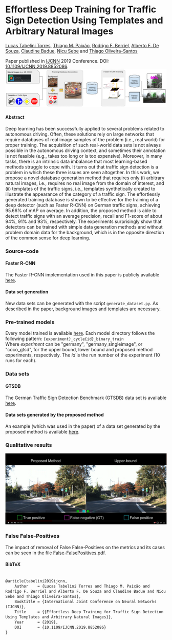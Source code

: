 # Effortless Deep Training for Traffic Sign Detection Using Templates and Arbitrary Natural Images

[Lucas Tabelini Torres](https://github.com/lucastabelini), [Thiago M. Paixão](https://sites.google.com/site/professorpx), [Rodrigo F. Berriel](http://rodrigoberriel.com), [Alberto F. De Souza](https://inf.ufes.br/~alberto), [Claudine Badue](https://www.inf.ufes.br/~claudine/), [Nicu Sebe](http://disi.unitn.it/~sebe/) and [Thiago Oliveira-Santos](https://www.inf.ufes.br/~todsantos/home)

Paper published in [IJCNN](https://www.ijcnn.org/) 2019 Conference. DOI: [10.1109/IJCNN.2019.8852086](https://doi.org/10.1109/IJCNN.2019.8852086).
![Overview](https://github.com/LCAD-UFES/publications-tabelini-ijcnn-2019/blob/master/images/overview.png)

#### Abstract

Deep learning has been successfully applied to several problems related to autonomous driving. Often, these solutions rely on large networks that require databases of real image samples of the problem (i.e., real world) for proper training. The acquisition of such real-world data sets is not always possible in the autonomous driving context, and sometimes their annotation is not feasible (e.g., takes too long or is too expensive). Moreover, in many tasks, there is an intrinsic data imbalance that most learning-based methods struggle to cope with. It turns out that traffic sign detection is a problem in which these three issues are seen altogether. In this work, we propose a novel database generation method that requires only (i) arbitrary natural images, i.e., requires no real image from the domain of interest, and (ii) templates of the traffic signs, i.e., templates synthetically created to illustrate the appearance of the category of a traffic sign. The effortlessly generated training database is shown to be effective for the training of a deep detector (such as Faster R-CNN) on German traffic signs, achieving 95.66% of mAP on average. In addition, the proposed method is able to detect traffic signs with an average precision, recall and F1-score of about 94%, 91% and 93%, respectively. The experiments surprisingly show that detectors can be trained with simple data generation methods and without problem domain data for the background, which is in the opposite direction of the common sense for deep learning. 

### Source-code

#### Faster R-CNN
The Faster R-CNN implementation used in this paper is publicly available [here](https://github.com/endernewton/tf-faster-rcnn).

#### Data set generation
New data sets can be generated with the script `generate_dataset.py`. As described in the paper, background images and templates are necessary.
### Pre-trained models
Every model trained is available [here](https://drive.google.com/drive/folders/1YUwrWCGhALFq3X8rm4dcXevNd5tE6GTN?usp=sharing).
Each model directory follows the following pattern:
`{experiment}_cycle{id}_binary_train`  
Where _experiment_ can be "germany", "germany_singleimage", or "coco_gtsd", for the upper bound, lower bound and proposed method experiments, respectively. The _id_ is the run number of the experiment (10 runs for each).

### Data sets

#### GTSDB

The German Traffic Sign Detection Benchmark (GTSDB) data set is available [here](http://benchmark.ini.rub.de/?section=gtsdb&subsection=news).

#### Data sets generated by the proposed method

An example (which was used in the paper) of a data set generated by the proposed method is available [here](https://drive.google.com/drive/folders/1YUwrWCGhALFq3X8rm4dcXevNd5tE6GTN?usp=sharing). 

### Qualitative results
[![Video1](https://github.com/LCAD-UFES/publications-tabelini-ijcnn-2019/blob/master/images/video.png)](https://www.youtube.com/watch?v=zK5qaY3uzhE)


### False False-Positives

The impact of removal of False False-Positives on the metrics and its cases can be seen in the file [False-FalsePositives.pdf](https://github.com/LCAD-UFES/publications-tabelini-ijcnn-2019/blob/master/False-FalsePositives.pdf).


#### BibTeX

```

@article{tabelini2019ijcnn,
    Author    = {Lucas Tabelini Torres and Thiago M. Paixão and Rodrigo F. Berriel and Alberto F. De Souza and Claudine Badue and Nicu Sebe and Thiago Oliveira-Santos},
    Booktitle = {International Joint Conference on Neural Networks (IJCNN)},
    Title     = {{Effortless Deep Training for Traffic Sign Detection Using Templates and Arbitrary Natural Images}},
    Year      = {2019},
    DOI       = {10.1109/IJCNN.2019.8852086}
}

```
